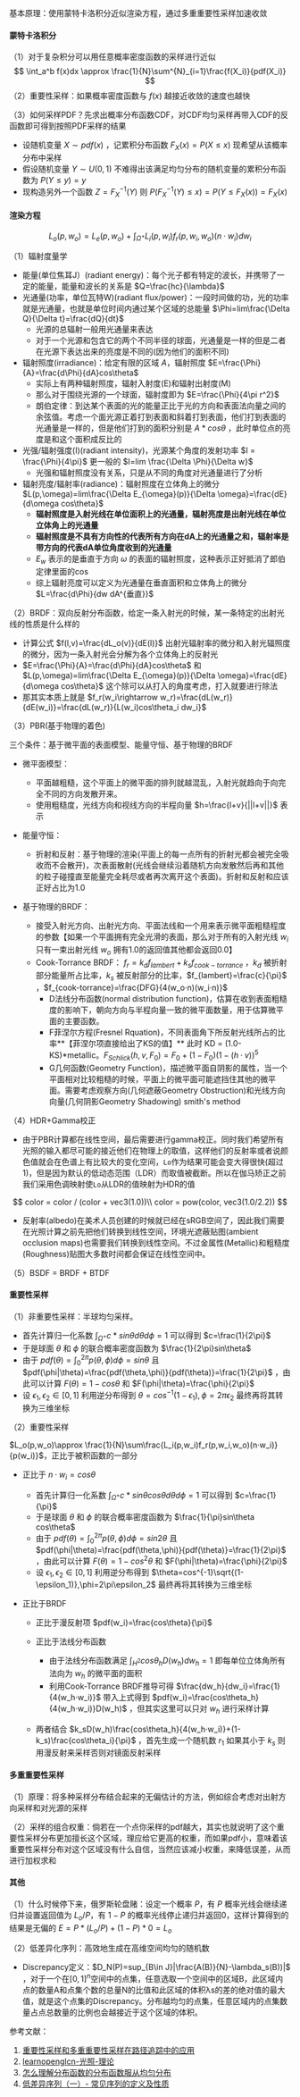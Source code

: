 基本原理：使用蒙特卡洛积分近似渲染方程，通过多重重要性采样加速收敛



#### 蒙特卡洛积分

（1）对于复杂积分可以用任意概率密度函数的采样进行近似
$$
\int_a^b f(x)dx \approx \frac{1}{N}\sum^{N}_{i=1}\frac{f(X_i)}{pdf(X_i)} 
$$
（2）重要性采样：如果概率密度函数与 $f(x)$ 越接近收敛的速度也越快

（3）如何采样PDF？先求出概率分布函数CDF，对CDF均匀采样再带入CDF的反函数即可得到按照PDF采样的结果

- 设随机变量 $X\sim pdf(x)$ ，记累积分布函数 $F_X(x)=P(X\leq x)$ 现希望从该概率分布中采样
- 假设随机变量 $Y\sim U(0,1)$ 不难得出该满足均匀分布的随机变量的累积分布函数为 $P(Y\leq y)=y$
- 现构造另外一个函数 $Z=F^{-1}_X(Y)$ 则 $P(F_X^{-1}(Y)\leq x)=P(Y\leq F_X(x))=F_X(x)$ 



#### 渲染方程

$$
L_o(p,w_o)=L_e(p,w_o)+\int_{\Omega^+}L_i(p,w_i)f_r(p,w_i,w_o)(n·w_i)dw_i
$$

（1）辐射度量学

- 能量(单位焦耳J）(radiant energy)：每个光子都有特定的波长，并携带了一定的能量，能量和波长的关系是 $Q=\frac{hc}{\lambda}$ 
- 光通量(功率，单位瓦特W)(radiant flux/power)：一段时间做的功，光的功率就是光通量，也就是单位时间内通过某个区域的总能量 $\Phi=lim\frac{\Delta Q}{\Delta t}=\frac{dQ}{dt}$ 
  - 光源的总辐射一般用光通量来表达
  - 对于一个光源和包含它的两个不同半径的球面，光通量是一样的但是二者在光源下表达出来的亮度是不同的(因为他们的面积不同)
- 辐射照度(irradiance)：给定有限的区域 $A$，辐射照度 $E=\frac{\Phi}{A}=\frac{d\Phi}{dA}cos\theta$  
  - 实际上有两种辐射照度，辐射入射度(E)和辐射出射度(M)
  - 那么对于围绕光源的一个球面，辐射度即为 $E=\frac{\Phi}{4\pi r^2}$ 
  - 朗伯定律：到达某个表面的光的能量正比于光的方向和表面法向量之间的余弦值。考虑一个面光源正着打到表面和斜着打到表面，他们打到表面的光通量是一样的，但是他们打到的面积分别是 $A*cos\theta$ ，此时单位点的亮度是和这个面积成反比的
- 光强/辐射强度(I)(radiant intensity)，光源某个角度的发射功率 $I = \frac{\Phi}{4\pi}$ 更一般的 $I=lim \frac{\Delta \Phi}{\Delta w}$ 
  - 光强和辐射照度没有关系，只是从不同的角度对光通量进行了分析
- 辐射亮度/辐射率(radiance)：辐射照度在立体角上的微分 $L(p,\omega)=lim\frac{\Delta E_{\omega}(p)}{\Delta \omega}=\frac{dE}{d\omega cos\theta}$  
  - **辐射照度是入射光线在单位面积上的光通量，辐射亮度是出射光线在单位立体角上的光通量** 
  - **辐射照度是不具有方向性的代表所有方向在dA上的光通量之和，辐射率是带方向的代表dA单位角度收到的光通量**
  - $E_w$ 表示的是垂直于方向 $\omega$ 的表面的辐射照度，这种表示正好抵消了郎伯定律里面的cos
  - 综上辐射亮度可以定义为光通量在垂直面积和立体角上的微分 $L=\frac{d\Phi}{dw dA^{垂直}}$

（2）BRDF：双向反射分布函数，给定一条入射光的时候，某一条特定的出射光线的性质是什么样的

- 计算公式 $f(l,v)=\frac{dL_o(v)}{dE(l)}$ 出射光辐射率的微分和入射光辐照度的微分，因为一条入射光会分解为各个立体角上的反射光
- $E=\frac{\Phi}{A}=\frac{d\Phi}{dA}cos\theta$  和 $L(p,\omega)=lim\frac{\Delta E_{\omega}(p)}{\Delta \omega}=\frac{dE}{d\omega cos\theta}$  这个除可以从打入的角度考虑，打入就要进行除法
- 那其实本质上就是 $f_r(w_i\rightarrow w_r)=\frac{dL(w_r)}{dE(w_i)}=\frac{dL(w_r)}{L(w_i)cos\theta_i dw_i}$ 

（3）PBR(基于物理的着色)

三个条件：基于微平面的表面模型、能量守恒、基于物理的BRDF

- 微平面模型：
  - 平面越粗糙，这个平面上的微平面的排列就越混乱，入射光就趋向于向完全不同的方向发散开来。
  - 使用粗糙度，光线方向和视线方向的半程向量 $h=\frac{l+v}{||l+v||}$ 表示

- 能量守恒：
  - 折射和反射：基于物理的渲染(平面上的每一点所有的折射光都会被完全吸收而不会散开)，次表面散射(光线会继续沿着随机方向发散然后再和其他的粒子碰撞直至能量完全耗尽或者再次离开这个表面)。折射和反射和应该正好占比为1.0
- 基于物理的BRDF：
  - 接受入射光方向、出射光方向、平面法线和一个用来表示微平面粗糙程度的参数【如果一个平面拥有完全光滑的表面，那么对于所有的入射光线 $w_i$ 只有一束出射光线 $w_o$ 拥有1.0的返回值其他都会返回0.0】
  - Cook-Torrance BRDF： $f_r=k_d f_{lambert}+k_sf_{cook-torrance}$ ，$k_d$ 被折射部分能量所占比率，$k_s$ 被反射部分的比率，$f_{lambert}=\frac{c}{\pi}$ ，$f_{cook-torrance}=\frac{DFG}{4(w_o·n)(w_i·n)}$ 
    - D法线分布函数(normal distribution function)，估算在收到表面粗糙度的影响下，朝向方向与半程向量一致的微平面数量，用于估算微平面的主要函数。
    - F菲涅尔方程(Fresnel Rquation)，不同表面角下所反射光线所占的比率**【菲涅尔项直接给出了KS的值】** 此时 KD = (1.0-KS)*metallic。$F_{Schlick}(h,v,F_0)=F_0+(1-F_0)(1-(h·v))^5$ 
    - G几何函数(Geometry Function)，描述微平面自阴影的属性，当一个平面相对比较粗糙的时候，平面上的微平面可能遮挡住其他的微平面。需要考虑观察方向(几何遮蔽Geometry Obstruction)和光线方向向量(几何阴影Geometry Shadowing) smith's method

（4）HDR+Gamma校正

- 由于PBR计算都在线性空间，最后需要进行gamma校正。同时我们希望所有光照的输入都尽可能的接近他们在物理上的取值，这样他们的反射率或者说颜色值就会在色谱上有比较大的变化空间，`Lo`作为结果可能会变大得很快(超过1)，但是因为默认的低动态范围（LDR）而取值被截断。所以在伽马矫正之前我们采用色调映射使`Lo`从LDR的值映射为HDR的值

$$
color = color / (color + vec3(1.0))\\
color = pow(color, vec3(1.0/2.2))
$$

- 反射率(albedo)在美术人员创建的时候就已经在sRGB空间了，因此我们需要在光照计算之前先把他们转换到线性空间，环境光遮蔽贴图(ambient occlusion maps)也需要我们转换到线性空间。不过金属性(Metallic)和粗糙度(Roughness)贴图大多数时间都会保证在线性空间中。

（5）BSDF = BRDF + BTDF



#### 重要性采样

（1）非重要性采样：半球均匀采样。

- 首先计算归一化系数 $\int_{\Omega^+} c *sin\theta d\theta d\phi=1$ 可以得到 $c=\frac{1}{2\pi}$ 
- 于是球面 $\theta$ 和 $\phi$ 的联合概率密度函数为 $\frac{1}{2\pi}sin\theta$ 
- 由于 $pdf(\theta)=\int_0^{2\pi}p(\theta,\phi)d\phi=sin\theta$ 且 $pdf(\phi|\theta)=\frac{pdf(\theta,\phi)}{pdf(\theta)}=\frac{1}{2\pi}$ ，由此可以计算 $F(\theta)=1-cos\theta$ 和 $F(\phi|\theta)=\frac{\phi}{2\pi}$ 
- 设 $\epsilon_1,\epsilon_2\in[0,1]$ 利用逆分布得到 $\theta=cos^{-1}(1-\epsilon_1),\phi=2\pi\epsilon_2$ 最终再将其转换为三维坐标  

（2）重要性采样

$L_o(p,w_o)\approx \frac{1}{N}\sum\frac{L_i(p,w_i)f_r(p,w_i,w_o)(n·w_i)}{p(w_i)}$，正比于被积函数的一部分

- 正比于 $n·w_i=cos\theta$ 

  - 首先计算归一化系数  $\int_{\Omega^+} c *sin\theta cos\theta d\theta d\phi=1$ 可以得到 $c=\frac{1}{\pi}$ 
  - 于是球面 $\theta$ 和 $\phi$ 的联合概率密度函数为 $\frac{1}{\pi}sin\theta cos\theta$ 
  - 由于 $pdf(\theta)=\int_0^{2\pi}p(\theta,\phi)d\phi=sin2\theta$ 且 $pdf(\phi|\theta)=\frac{pdf(\theta,\phi)}{pdf(\theta)}=\frac{1}{2\pi}$ ，由此可以计算 $F(\theta)=1-cos^2\theta$ 和 $F(\phi|\theta)=\frac{\phi}{2\pi}$ 
  - 设 $\epsilon_1,\epsilon_2\in[0,1]$ 利用逆分布得到 $\theta=cos^{-1}\sqrt{(1-\epsilon_1)},\phi=2\pi\epsilon_2$ 最终再将其转换为三维坐标  

- 正比于BRDF

  - 正比于漫反射项 $pdf(w_i)=\frac{cos\theta}{\pi}$ 

  - 正比于法线分布函数
    - 由于法线分布函数满足 $\int_{H^2}cos\theta_h D(w_h)dw_h=1$ 即每单位立体角所有法向为 $w_h$ 的微平面的面积
    - 利用Cook-Torrance BRDF推导可得 $\frac{dw_h}{dw_i}=\frac{1}{4(w_h·w_i)}$ 带入上式得到 $pdf(w_i)=\frac{cos\theta_h}{4(w_h·w_i)}D(w_h)$ ，但其实这里可以只对 $w_h$ 进行采样计算
  - 两者结合 $k_sD(w_h)\frac{cos\theta_h}{4(w_h·w_i)}+(1-k_s)\frac{cos\theta_i}{\pi}$ ，首先生成一个随机数 $r_1$ 如果其小于 $k_s$ 则用漫反射来采样否则对镜面反射采样



#### 多重重要性采样

（1）原理：将多种采样分布结合起来的无偏估计的方法，例如综合考虑对出射方向采样和对光源的采样

（2）采样的组合权重：倘若在一个点你采样的pdf越大，其实也就说明了这个重要性采样分布更加擅长这个区域，理应给它更高的权重，而如果pdf小，意味着该重要性采样分布对这个区域没有什么自信，当然应该减小权重，来降低误差，从而进行加权求和



#### 其他

（1）什么时候停下来，俄罗斯轮盘赌：设定一个概率 $P$，有 $P$ 概率光线会继续递归并设置返回值为 $L_o/P$，有 $1-P$ 的概率光线停止递归并返回0，这样计算得到的结果是无偏的 $E=P*(L_o/P)+(1-P)*0=L_o$  

（2）低差异化序列：高效地生成在高维空间均匀的随机数

- Discrepancy定义：$D_N(P)=sup_{B\in J}|\frac{A(B)}{N}-\lambda_s(B))|$ ，对于一个在$[0,1]^n$空间中的点集，任意选取一个空间中的区域B，此区域内点的数量A和点集个数的总量N的比值和此区域的体积λs的差的绝对值的最大值，就是这个点集的Discrepancy。分布越均匀的点集，任意区域内的点集数量占点总数量的比例也会越接近于这个区域的体积。











参考文献：

1. [重要性采样和多重重要性采样在路径追踪中的应用](https://blog.csdn.net/qq_38065509/article/details/115260040) 
2. [learnopenglcn-光照-理论](https://learnopengl-cn.github.io/07%20PBR/01%20Theory/)
3. [怎么理解分布函数的分布函数服从均匀分布](https://www.zhihu.com/question/430491621/answer/1842937272)
4. [低差异序列（一）- 常见序列的定义及性质](https://zhuanlan.zhihu.com/p/20197323?columnSlug=graphics)

